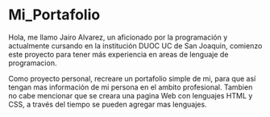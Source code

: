 # Mi_Portafolio

Hola, me llamo Jairo Alvarez, un aficionado por la programación y actualmente cursando en la institución DUOC UC de San Joaquin, comienzo este proyecto para tener más experiencia en areas de lenguaje de programacion.

Como proyecto personal, recreare un portafolio simple de mi, para que así tengan mas información de mi persona en el ambito profesional. 
Tambien no cabe mencionar que se creara una pagina Web con lenguajes HTML y CSS, a través del tiempo se pueden agregar mas lenguajes.

